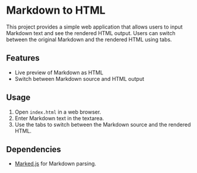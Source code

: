 # Markdown to HTML

This project provides a simple web application that allows users to input Markdown text and see the rendered HTML output. Users can switch between the original Markdown and the rendered HTML using tabs.

## Features
- Live preview of Markdown as HTML
- Switch between Markdown source and HTML output

## Usage
1. Open `index.html` in a web browser.
2. Enter Markdown text in the textarea.
3. Use the tabs to switch between the Markdown source and the rendered HTML.

## Dependencies
- [Marked.js](https://github.com/markedjs/marked) for Markdown parsing.